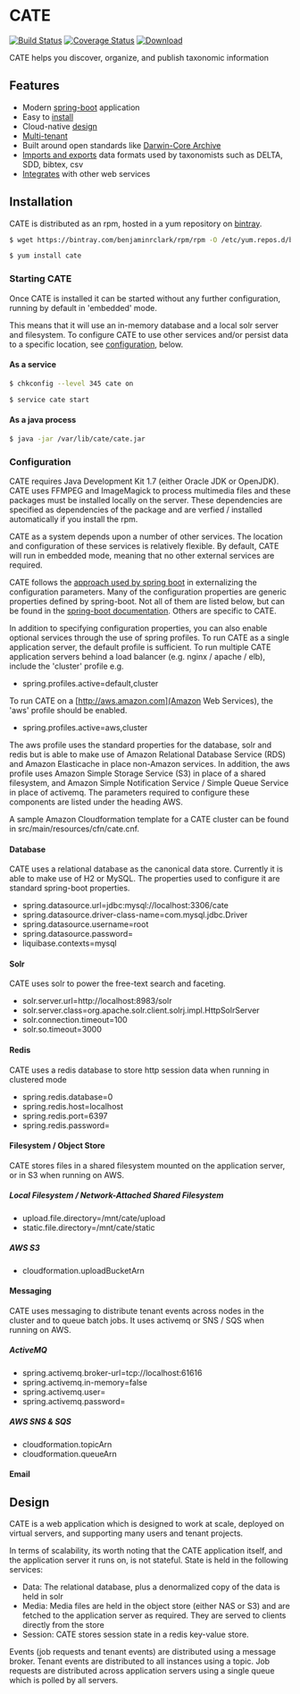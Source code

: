 # CATE

[![Build Status](https://travis-ci.org/benjaminrclark/cate.svg?branch=master)](https://travis-ci.org/benjaminrclark/cate)
[![Coverage Status](https://coveralls.io/repos/benjaminrclark/cate/badge.svg)](https://coveralls.io/r/benjaminrclark/cate)
[![Download](https://api.bintray.com/packages/benjaminrclark/rpm/cate/images/download.svg)](https://bintray.com/benjaminrclark/rpm/cate/_latestVersion)

  CATE helps you discover, organize, and publish taxonomic information

## Features

 - Modern [spring-boot](http://projects.spring.io/spring-boot/) application 
 - Easy to [install](#installation)
 - Cloud-native [design](#design)
 - [Multi-tenant](#multitenancy) 
 - Built around open standards like [Darwin-Core Archive](#darwincore)
 - [Imports and exports](#importexport) data formats used by taxonomists such as DELTA, SDD, bibtex, csv
 - [Integrates](#integration) with other web services 

## Installation

  CATE is distributed as an rpm, hosted in a yum repository on [bintray](http://bintray.com). 

```bash
$ wget https://bintray.com/benjaminrclark/rpm/rpm -O /etc/yum.repos.d/bintray-benjaminrclark-rpm.repo

$ yum install cate
```

### Starting CATE

 Once CATE is installed it can be started without any further configuration, running by default in 'embedded' mode. 
 
 This means that it will use an in-memory database and a local solr server and filesystem. To configure CATE to use other 
 services and/or persist data to a specific location, see [configuration](#configuration), below.

#### As a service

```bash
$ chkconfig --level 345 cate on

$ service cate start
```

#### As a java process

```bash
$ java -jar /var/lib/cate/cate.jar
```

### Configuration 

  CATE requires Java Development Kit 1.7 (either Oracle JDK or OpenJDK). CATE uses FFMPEG and ImageMagick to process multimedia files and these packages must be installed locally on the server. 
  These dependencies are specified as dependencies of the package and are verfied / installed automatically if you install the rpm.

  CATE as a system depends upon a number of other services. The location and configuration of these services is relatively flexible. By default, CATE will run in 
  embedded mode, meaning that no other external services are required.

  CATE follows the [approach used by spring boot](http://docs.spring.io/spring-boot/docs/current/reference/html/boot-features-external-config.html) in externalizing the configuration parameters.
  Many of the configuration properties are generic properties defined by spring-boot. Not all of them are listed below, but can be found in the [spring-boot documentation](http://docs.spring.io/spring-boot/docs/current/reference/html/boot-features-external-config.html). Others are specific to CATE.

  In addition to specifying configuration properties, you can also enable optional services through the use of spring profiles. To run CATE as a single application server, the default profile is sufficient. To run multiple CATE application servers behind a load balancer (e.g. nginx / apache / elb), include the 'cluster' profile e.g.

 - spring.profiles.active=default,cluster

  To run CATE on a [http://aws.amazon.com](Amazon Web Services), the 'aws' profile should be enabled.

 - spring.profiles.active=aws,cluster

  The aws profile uses the standard properties for the database, solr and redis but is able to make use of Amazon Relational Database Service (RDS) and Amazon Elasticache in place non-Amazon services. In addition, the aws profile uses Amazon Simple Storage Service (S3) in place of a shared filesystem, and Amazon Simple Notification Service / Simple Queue Service in place of activemq. The parameters required to configure these components are listed under the heading AWS.

  A sample Amazon Cloudformation template for a CATE cluster can be found in src/main/resources/cfn/cate.cnf.

#### Database
  
  CATE uses a relational database as the canonical data store. Currently it is able to make use of H2 or MySQL. The properties used to configure it are standard spring-boot properties.

 - spring.datasource.url=jdbc:mysql://localhost:3306/cate
 - spring.datasource.driver-class-name=com.mysql.jdbc.Driver
 - spring.datasource.username=root
 - spring.datasource.password=
 - liquibase.contexts=mysql

#### Solr
 
  CATE uses solr to power the free-text search and faceting.
 
 - solr.server.url=http://localhost:8983/solr
 - solr.server.class=org.apache.solr.client.solrj.impl.HttpSolrServer
 - solr.connection.timeout=100
 - solr.so.timeout=3000

#### Redis

  CATE uses a redis database to store http session data when running in clustered mode

 - spring.redis.database=0
 - spring.redis.host=localhost
 - spring.redis.port=6397
 - spring.redis.password=

#### Filesystem / Object Store 

  CATE stores files in a shared filesystem mounted on the application server, or in S3 when running on AWS.

##### Local Filesystem / Network-Attached Shared Filesystem

 - upload.file.directory=/mnt/cate/upload
 - static.file.directory=/mnt/cate/static

##### AWS S3

 - cloudformation.uploadBucketArn

#### Messaging

  CATE uses messaging to distribute tenant events across nodes in the cluster and to queue batch jobs. It uses activemq or SNS / SQS when running on AWS.

##### ActiveMQ

 - spring.activemq.broker-url=tcp://localhost:61616
 - spring.activemq.in-memory=false
 - spring.activemq.user=
 - spring.activemq.password=

##### AWS SNS & SQS

 - cloudformation.topicArn
 - cloudformation.queueArn
 
#### Email 

## Design

  CATE is a web application which is designed to work at scale, deployed on virtual servers, and supporting many users and tenant projects.

  In terms of scalability, its worth noting that the CATE application itself, and the application server it runs on, is not stateful. State is
  held in the following services:

 - Data: The relational database, plus a denormalized copy of the data is held in solr
 - Media: Media files are held in the object store (either NAS or S3) and are fetched to the application server as required. They are served to clients directly from
   the store
 - Session: CATE stores session state in a redis key-value store.
 
  Events (job requests and tenant events) are distributed using a message broker. Tenant events are distributed to all instances using a topic. Job requests are distributed across
  application servers using a single queue which is polled by all servers.
